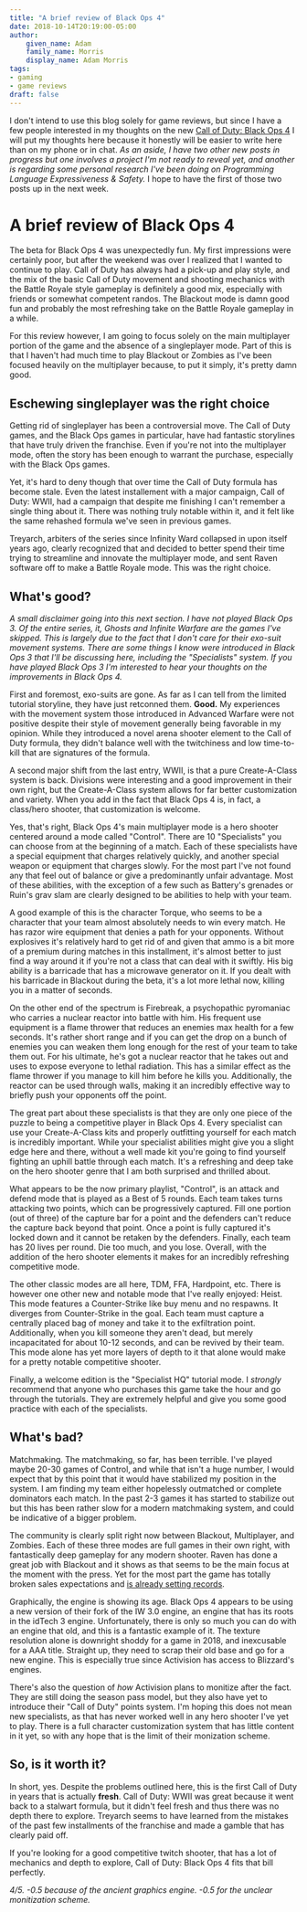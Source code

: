 ```yaml
---
title: "A brief review of Black Ops 4"
date: 2018-10-14T20:19:00-05:00
author: 
    given_name: Adam
    family_name: Morris
    display_name: Adam Morris
tags:
- gaming
- game reviews
draft: false
---
```


I don't intend to use this blog solely for game reviews, but since I have a few people interested in my thoughts on the new [Call of Duty: Black Ops 4](https://www.callofduty.com/blackops4) I will put my thoughts here because it honestly will be easier to write here than on my phone or in chat. *As an aside, I have two other new posts in progress but one involves a project I'm not ready to reveal yet, and another is regarding some personal research I've been doing on Programming Language Expressiveness & Safety.* I hope to have the first of those two posts up in the next week.

# A brief review of Black Ops 4

The beta for Black Ops 4 was unexpectedly fun. My first impressions were certainly poor, but after the weekend was over I realized that I wanted to continue to play. Call of Duty has always had a pick-up and play style, and the mix of the basic Call of Duty movement and shooting mechanics with the Battle Royale style gameplay is definitely a good mix, especially with friends or somewhat competent randos. The Blackout mode is damn good fun and probably the most refreshing take on the Battle Royale gameplay in a while.

For this review however, I am going to focus solely on the main multiplayer portion of the game and the absence of a singleplayer mode. Part of this is that I haven't had much time to play Blackout or Zombies as I've been focused heavily on the multiplayer because, to put it simply, it's pretty damn good.

## Eschewing singleplayer was the right choice

Getting rid of singleplayer has been a controversial move. The Call of Duty games, and the Black Ops games in particular, have had fantastic storylines that have truly driven the franchise. Even if you're not into the multiplayer mode, often the story has been enough to warrant the purchase, especially with the Black Ops games.

Yet, it's hard to deny though that over time the Call of Duty formula has become stale. Even the latest installement with a major campaign, Call of Duty: WWII, had a campaign that despite me finishing I can't remember a single thing about it. There was nothing truly notable within it, and it felt like the same rehashed formula we've seen in previous games.

Treyarch, arbiters of the series since Infinity Ward collapsed in upon itself years ago, clearly recognized that and decided to better spend their time trying to streamline and innovate the multiplayer mode, and sent Raven software off to make a Battle Royale mode. This was the right choice.

## What's good?

*A small disclaimer going into this next section. I have not played Black Ops 3. Of the entire series, it, Ghosts and Infinite Warfare are the games I've skipped. This is largely due to the fact that I don't care for their exo-suit movement systems. There are some things I know were introduced in Black Ops 3 that I'll be discussing here, including the "Specialists" system. If you have played Black Ops 3 I'm interested to hear your thoughts on the improvements in Black Ops 4.*

First and foremost, exo-suits are gone. As far as I can tell from the limited tutorial storyline, they have just retconned them. **Good.** My experiences with the movement system those introduced in Advanced Warfare were not positive despite their style of movement generally being favorable in my opinion. While they introduced a novel arena shooter element to the Call of Duty formula, they didn't balance well with the twitchiness and low time-to-kill that are signatures of the formula.

A second major shift from the last entry, WWII, is that a pure Create-A-Class system is back. Divisions were interesting and a good improvement in their own right, but the Create-A-Class system allows for far better customization and variety. When you add in the fact that Black Ops 4 is, in fact, a class/hero shooter, that customization is welcome.

Yes, that's right, Black Ops 4's main multiplayer mode is a hero shooter centered around a mode called "Control". There are 10 "Specialists" you can choose from at the beginning of a match. Each of these specialists have a special equipment that charges relatively quickly, and another special weapon or equipment that charges slowly. For the most part I've not found any that feel out of balance or give a predominantly unfair advantage. Most of these abilities, with the exception of a few such as Battery's grenades or Ruin's grav slam are clearly designed to be abilities to help with your team.

A good example of this is the character Torque, who seems to be a character that your team almost absolutely needs to win every match. He has razor wire equipment that denies a path for your opponents. Without explosives it's relatively hard to get rid of and given that ammo is a bit more of a premium during matches in this installment, it's almost better to just find a way around it if you're not a class that can deal with it swiftly. His big ability is a barricade that has a microwave generator on it. If you dealt with his barricade in Blackout during the beta, it's a lot more lethal now, killing you in a matter of seconds.

On the other end of the spectrum is Firebreak, a psychopathic pyromaniac who carries a nuclear reactor into battle with him. His frequent use equipment is a flame thrower that reduces an enemies max health for a few seconds. It's rather short range and if you can get the drop on a bunch of enemies you can weaken them long enough for the rest of your team to take them out. For his ultimate, he's got a nuclear reactor that he takes out and uses to expose everyone to lethal radiation. This has a similar effect as the flame thrower if you manage to kill him before he kills you. Additionally, the reactor can be used through walls, making it an incredibly effective way to briefly push your opponents off the point.

The great part about these specialists is that they are only one piece of the puzzle to being a competitive player in Black Ops 4. Every specialist can use your Create-A-Class kits and properly outfitting yourself for each match is incredibly important. While your specialist abilities might give you a slight edge here and there, without a well made kit you're going to find yourself fighting an uphill battle through each match. It's a refreshing and deep take on the hero shooter genre that I am both surprised and thrilled about.

What appears to be the now primary playlist, "Control", is an attack and defend mode that is played as a Best of 5 rounds. Each team takes turns attacking two points, which can be progressively captured. Fill one portion (out of three) of the capture bar for a point and the defenders can't reduce the capture back beyond that point. Once a point is fully captured it's locked down and it cannot be retaken by the defenders. Finally, each team has 20 lives per round. Die too much, and you lose. Overall, with the addition of the hero shooter elements it makes for an incredibly refreshing competitive mode.

The other classic modes are all here, TDM, FFA, Hardpoint, etc. There is however one other new and notable mode that I've really enjoyed: Heist. This mode features a Counter-Strike like buy menu and no respawns. It diverges from Counter-Strike in the goal. Each team must capture a centrally placed bag of money and take it to the exfiltration point. Additionally, when you kill someone they aren't dead, but merely incapacitated for about 10-12 seconds, and can be revived by their team. This mode alone has yet more layers of depth to it that alone would make for a pretty notable competitive shooter.

Finally, a welcome edition is the "Specialist HQ" tutorial mode. I *strongly* recommend that anyone who purchases this game take the hour and go through the tutorials. They are extremely helpful and give you some good practice with each of the specialists.

## What's bad?

Matchmaking. The matchmaking, so far, has been terrible. I've played maybe 20-30 games of Control, and while that isn't a huge number, I would expect that by this point that it would have stabilized my position in the system. I am finding my team either hopelessly outmatched or complete dominators each match. In the past 2-3 games it has started to stabilize out but this has been rather slow for a modern matchmaking system, and could be indicative of a bigger problem.

The community is clearly split right now between Blackout, Multiplayer, and Zombies. Each of these three modes are full games in their own right, with fantastically deep gameplay for any modern shooter. Raven has done a great job with Blackout and it shows as that seems to be the main focus at the moment with the press. Yet for the most part the game has totally broken sales expectations and [is already setting records](https://www.gamespot.com/articles/black-ops-4-breaks-new-activision-and-playstation-/1100-6462525/).

Graphically, the engine is showing its age. Black Ops 4 appears to be using a new version of their fork of the IW 3.0 engine, an engine that has its roots in the idTech 3 engine. Unfortunately, there is only so much you can do with an engine that old, and this is a fantastic example of it. The texture resolution alone is downright shoddy for a game in 2018, and inexcusable for a AAA title. Straight up, they need to scrap their old base and go for a new engine. This is especially true since Activision has access to Blizzard's engines.

There's also the question of _how_ Activision plans to monitize after the fact. They are still doing the season pass model, but they also have yet to introduce their "Call of Duty" points system. I'm hoping this does not mean new specialists, as that has never worked well in any hero shooter I've yet to play. There is a full character customization system that has little content in it yet, so with any hope that is the limit of their monization scheme.

## So, is it worth it?

In short, yes. Despite the problems outlined here, this is the first Call of Duty in years that is actually **fresh**. Call of Duty: WWII was great because it went back to a stalwart formula, but it didn't feel fresh and thus there was no depth there to explore. Treyarch seems to have learned from the mistakes of the past few installments of the franchise and made a gamble that has clearly paid off.

If you're looking for a good competitive twitch shooter, that has a lot of mechanics and depth to explore, Call of Duty: Black Ops 4 fits that bill perfectly.

*4/5. -0.5 because of the ancient graphics engine. -0.5 for the unclear monitization scheme.*